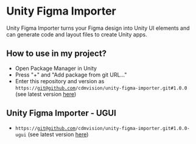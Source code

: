 # Unity Figma Importer

Unity Figma Importer turns your Figma design into Unity UI elements and can generate code and layout files to create Unity apps.

## How to use in my project?
* Open Package Manager in Unity
* Press "+" and "Add package from git URL..."
* Enter this repository and version as <code>https://git@github.com/cdmvision/unity-figma-importer.git#1.0.0</code> (see latest version [here](https://github.com/cdmvision/unity-figma/-/tags))

## Unity Figma Importer - UGUI
* <code>https://git@github.com/cdmvision/unity-figma-importer.git#1.0.0-ugui</code> (see latest version [here](https://github.com/cdmvision/unity-figma/-/tags))